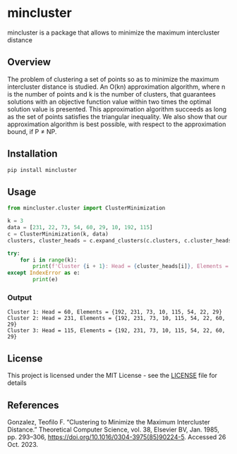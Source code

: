# mincluster

mincluster is a package that allows to minimize the maximum intercluster distance

## Overview

The problem of clustering a set of points so as to minimize the maximum intercluster distance is studied. An O(kn) approximation algorithm, where n is the number of points and k is the number of clusters, that guarantees solutions with an objective function value within two times the optimal solution value is presented. This approximation algorithm succeeds as long as the set of points satisfies the triangular inequality. We also show that our approximation algorithm is best possible, with respect to the approximation bound, if P ≠ NP.

## Installation

```python
pip install mincluster
```

## Usage

```python
from mincluster.cluster import ClusterMinimization

k = 3
data = [231, 22, 73, 54, 60, 29, 10, 192, 115]
c = ClusterMinimization(k, data)
clusters, cluster_heads = c.expand_clusters(c.clusters, c.cluster_heads)

try:
    for i in range(k):
        print(f'Cluster {i + 1}: Head = {cluster_heads[i]}, Elements = {clusters[i]}')
except IndexError as e:
        print(e)
```

### Output
```output
Cluster 1: Head = 60, Elements = {192, 231, 73, 10, 115, 54, 22, 29}
Cluster 2: Head = 231, Elements = {192, 231, 73, 10, 115, 54, 22, 60, 29}
Cluster 3: Head = 115, Elements = {192, 231, 73, 10, 115, 54, 22, 60, 29}
```

## License

This project is licensed under the MIT License - see the [LICENSE](LICENSE) file for details

## References

Gonzalez, Teofilo F. “Clustering to Minimize the Maximum Intercluster Distance.” Theoretical Computer Science, vol. 38, Elsevier BV, Jan. 1985, pp. 293–306, https://doi.org/10.1016/0304-3975(85)90224-5. Accessed 26 Oct. 2023.
